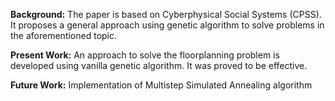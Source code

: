 **Background:**
The paper is based on Cyberphysical Social Systems (CPSS). It proposes a general approach using genetic algorithm to solve problems in the aforementioned topic.

**Present Work:**
An approach to solve the floorplanning problem is developed using vanilla genetic algorithm. It was proved to be effective. 

**Future Work:**
Implementation of Multistep Simulated Annealing algorithm
